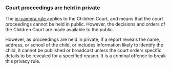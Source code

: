 ###  **Court proceedings are held in private**

The [ in-camera rule ](/en/justice/legal-terms-explained/) applies to the
Children Court, and means that the court proceedings cannot be held in public.
However, the decisions and orders of the Children Court are made available to
the public.

However, as proceedings are held in private, if a report reveals the name,
address, or school of the child, or includes information likely to identify
the child, it cannot be published or broadcast unless the court orders
specific details to be revealed for a specified reason. It is a criminal
offence to break this privacy rule.
